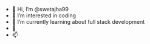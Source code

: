 - 👋 Hi, I’m @swetajha99
- 👀 I’m interested in coding
- 🌱 I’m currently learning about full stack development
- 💞️ 
- 📫

<!---
swetajha99/swetajha99 is a ✨ special ✨ repository because its `README.md` (this file) appears on your GitHub profile.
You can click the Preview link to take a look at your changes.
--->

